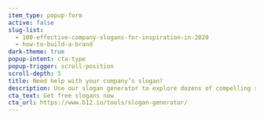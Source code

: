 ```yaml
---
item_type: popup-form
active: false
slug-list:
  - 100-effective-company-slogans-for-inspiration-in-2020
  - how-to-build-a-brand
dark-theme: true
popup-intent: cta-type
popup-trigger: scroll-position
scroll-depth: 5
title: Need help with your company’s slogan?
description: Use our slogan generator to explore dozens of compelling slogan ideas for free.
cta_text: Get free slogans now
cta_url: https://www.b12.io/tools/slogan-generator/
---
```

